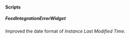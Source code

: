 
#### Scripts
##### FeedIntegrationErrorWidget
Improved the date format of *Instance Last Modified Time*.
